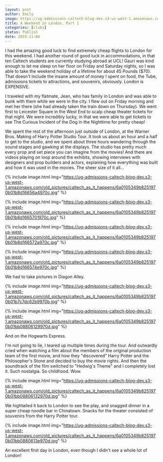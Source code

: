 ```yaml
---
layout: post
author: Emily
image: https://ug-admissions-caltech-blog-dev.s3-us-west-1.amazonaws.com/old_pictures/caltech_as_it_happens/6a0105349b8251970b01bb08806082970d.jpg
title: A Weekend in London, Part 1
categories: [clubs]
status: Publish
date: 2015-11-04
---
```


I had the amazing good luck to find extremely cheap flights to London for this weekend. I had another round of good luck in accommodations, in that ten Caltech students are currently studying abroad at UCL! Gauri was kind enough to let me sleep on her floor on Friday and Saturday nights, so I was able to take the weekend holiday of a lifetime for about 45 Pounds ($70). That doesn't include the insane amount of money I spent on food, the Tube, admissions tickets to attractions, and souvenirs, obviously. London is EXPENSIVE.

I traveled with my flatmate, Jean, who has family in London and was able to bunk with them while we were in the city. I flew out on Friday morning and met her there (she had already taken the train down on Thursday). We went first to Leicester Square in the West End to scalp cheap theater tickets for that night. We were incredibly lucky, in that we were able to get tickets to see The Curious Incident of the Dog in the Nighttime for pretty cheap!

We spent the rest of the afternoon just outside of London, at the Warner Bros. Making of Harry Potter Studio Tour. It took us about an hour and a half to get to the studio, and we spent about three hours wandering through the sound stages and gawking at the displays. The studio has pretty much every prop and set piece you can imagine from the movies! And there are videos playing on loop around the exhibits, showing interviews with designers and prop builders and actors, explaining how everything was built and how it was used in the movies. The sheer size of it all...


{% include image.html img="https://ug-admissions-caltech-blog-dev.s3-us-west-1.amazonaws.com/old_pictures/caltech_as_it_happens/6a0105349b8251970b01b8d16656a4970c.jpg" %}


{% include image.html img="https://ug-admissions-caltech-blog-dev.s3-us-west-1.amazonaws.com/old_pictures/caltech_as_it_happens/6a0105349b8251970b01b8d1665701970c.jpg" %}


{% include image.html img="https://ug-admissions-caltech-blog-dev.s3-us-west-1.amazonaws.com/old_pictures/caltech_as_it_happens/6a0105349b8251970b01b8d166572a970c.jpg" %}


{% include image.html img="https://ug-admissions-caltech-blog-dev.s3-us-west-1.amazonaws.com/old_pictures/caltech_as_it_happens/6a0105349b8251970b01b8d166574e970c.jpg" %}

We had to take pictures in Diagon Alley.


{% include image.html img="https://ug-admissions-caltech-blog-dev.s3-us-west-1.amazonaws.com/old_pictures/caltech_as_it_happens/6a0105349b8251970b01b7c7dc62b9970b.jpg" %}


{% include image.html img="https://ug-admissions-caltech-blog-dev.s3-us-west-1.amazonaws.com/old_pictures/caltech_as_it_happens/6a0105349b8251970b01bb08806129970d.jpg" %}

And on the Hogwarts Express.

I'm not going to lie, I teared up multiple times during the tour. And outwardly cried when watching a film about the members of the original production team of the first movie, and how they "discovered" Harry Potter and the Philosopher's Stone and decided to buy the movie rights. And then the soundtrack of the film switched to "Hedwig's Theme" and I completely lost it. Such nostalgia. So childhood. Wow.


{% include image.html img="https://ug-admissions-caltech-blog-dev.s3-us-west-1.amazonaws.com/old_pictures/caltech_as_it_happens/6a0105349b8251970b01bb08806132970d.jpg" %}

We hightailed it back to London to see the play, and snagged dinner in a super cheap noodle bar in Chinatown. Snacks for the theater consisted of souvenirs from the Harry Potter tour.


{% include image.html img="https://ug-admissions-caltech-blog-dev.s3-us-west-1.amazonaws.com/old_pictures/caltech_as_it_happens/6a0105349b8251970b01bb0880613e970d.jpg" %}

An excellent first day in London, even though I didn't see a whole lot of London!
